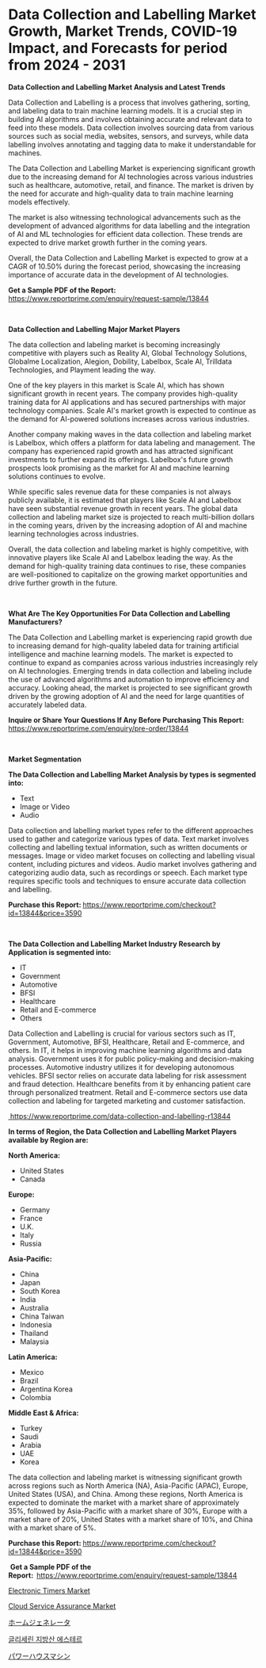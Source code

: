<p><h1>Data Collection and Labelling Market Growth, Market Trends, COVID-19 Impact, and Forecasts for period from 2024 - 2031</h1></p><p><strong>Data Collection and Labelling Market Analysis and Latest Trends</strong></p>
<p><p>Data Collection and Labelling is a process that involves gathering, sorting, and labeling data to train machine learning models. It is a crucial step in building AI algorithms and involves obtaining accurate and relevant data to feed into these models. Data collection involves sourcing data from various sources such as social media, websites, sensors, and surveys, while data labelling involves annotating and tagging data to make it understandable for machines.</p><p>The Data Collection and Labelling Market is experiencing significant growth due to the increasing demand for AI technologies across various industries such as healthcare, automotive, retail, and finance. The market is driven by the need for accurate and high-quality data to train machine learning models effectively.</p><p>The market is also witnessing technological advancements such as the development of advanced algorithms for data labelling and the integration of AI and ML technologies for efficient data collection. These trends are expected to drive market growth further in the coming years.</p><p>Overall, the Data Collection and Labelling Market is expected to grow at a CAGR of 10.50% during the forecast period, showcasing the increasing importance of accurate data in the development of AI technologies.</p></p>
<p><strong>Get a Sample PDF of the Report:&nbsp;</strong> <a href="https://www.reportprime.com/enquiry/request-sample/13844">https://www.reportprime.com/enquiry/request-sample/13844</a></p>
<p>&nbsp;</p>
<p><strong>Data Collection and Labelling Major Market Players</strong></p>
<p><p>The data collection and labeling market is becoming increasingly competitive with players such as Reality AI, Global Technology Solutions, Globalme Localization, Alegion, Dobility, Labelbox, Scale AI, Trilldata Technologies, and Playment leading the way. </p><p>One of the key players in this market is Scale AI, which has shown significant growth in recent years. The company provides high-quality training data for AI applications and has secured partnerships with major technology companies. Scale AI's market growth is expected to continue as the demand for AI-powered solutions increases across various industries.</p><p>Another company making waves in the data collection and labeling market is Labelbox, which offers a platform for data labeling and management. The company has experienced rapid growth and has attracted significant investments to further expand its offerings. Labelbox's future growth prospects look promising as the market for AI and machine learning solutions continues to evolve.</p><p>While specific sales revenue data for these companies is not always publicly available, it is estimated that players like Scale AI and Labelbox have seen substantial revenue growth in recent years. The global data collection and labeling market size is projected to reach multi-billion dollars in the coming years, driven by the increasing adoption of AI and machine learning technologies across industries.</p><p>Overall, the data collection and labeling market is highly competitive, with innovative players like Scale AI and Labelbox leading the way. As the demand for high-quality training data continues to rise, these companies are well-positioned to capitalize on the growing market opportunities and drive further growth in the future.</p></p>
<p>&nbsp;</p>
<p><strong>What Are The Key Opportunities For Data Collection and Labelling Manufacturers?</strong></p>
<p><p>The Data Collection and Labelling market is experiencing rapid growth due to increasing demand for high-quality labeled data for training artificial intelligence and machine learning models. The market is expected to continue to expand as companies across various industries increasingly rely on AI technologies. Emerging trends in data collection and labeling include the use of advanced algorithms and automation to improve efficiency and accuracy. Looking ahead, the market is projected to see significant growth driven by the growing adoption of AI and the need for large quantities of accurately labeled data.</p></p>
<p><strong>Inquire or Share Your Questions If Any Before Purchasing This Report:</strong> <a href="https://www.reportprime.com/enquiry/pre-order/13844">https://www.reportprime.com/enquiry/pre-order/13844</a></p>
<p>&nbsp;</p>
<p><strong>Market Segmentation</strong></p>
<p><strong>The Data Collection and Labelling Market Analysis by types is segmented into:</strong></p>
<p><ul><li>Text</li><li>Image or Video</li><li>Audio</li></ul></p>
<p><p>Data collection and labelling market types refer to the different approaches used to gather and categorize various types of data. Text market involves collecting and labelling textual information, such as written documents or messages. Image or video market focuses on collecting and labelling visual content, including pictures and videos. Audio market involves gathering and categorizing audio data, such as recordings or speech. Each market type requires specific tools and techniques to ensure accurate data collection and labelling.</p></p>
<p><strong>Purchase this Report:&nbsp;</strong><a href="https://www.reportprime.com/checkout?id=13844&price=3590">https://www.reportprime.com/checkout?id=13844&price=3590</a></p>
<p>&nbsp;</p>
<p><strong>The Data Collection and Labelling Market Industry Research by Application is segmented into:</strong></p>
<p><ul><li>IT</li><li>Government</li><li>Automotive</li><li>BFSI</li><li>Healthcare</li><li>Retail and E-commerce</li><li>Others</li></ul></p>
<p><p>Data Collection and Labelling is crucial for various sectors such as IT, Government, Automotive, BFSI, Healthcare, Retail and E-commerce, and others. In IT, it helps in improving machine learning algorithms and data analysis. Government uses it for public policy-making and decision-making processes. Automotive industry utilizes it for developing autonomous vehicles. BFSI sector relies on accurate data labeling for risk assessment and fraud detection. Healthcare benefits from it by enhancing patient care through personalized treatment. Retail and E-commerce sectors use data collection and labeling for targeted marketing and customer satisfaction.</p></p>
<p><a href="https://www.reportprime.com/data-collection-and-labelling-r13844">&nbsp;https://www.reportprime.com/data-collection-and-labelling-r13844</a></p>
<p><strong>In terms of Region, the Data Collection and Labelling Market Players available by Region are:</strong></p>
<p>
    <p> <strong> North America: </strong>
        <ul>
            <li>United States</li>
            <li>Canada</li>
        </ul>
        </p> 
    <p> <strong> Europe: </strong>
        <ul>
            <li>Germany</li>
            <li>France</li>
            <li>U.K.</li>
            <li>Italy</li>
            <li>Russia</li>
        </ul>
        </p> 
    <p> <strong> Asia-Pacific: </strong>
        <ul>
            <li>China</li>
            <li>Japan</li>
            <li>South Korea</li>
            <li>India</li>
            <li>Australia</li>
            <li>China Taiwan</li>
            <li>Indonesia</li>
            <li>Thailand</li>
            <li>Malaysia</li>
        </ul>
        </p> 
    <p> <strong> Latin America: </strong>
        <ul>
            <li>Mexico</li>
            <li>Brazil</li>
            <li>Argentina Korea</li>
            <li>Colombia</li>
        </ul>
        </p> 
    <p> <strong> Middle East & Africa: </strong>
        <ul>
            <li>Turkey</li>
            <li>Saudi</li>
            <li>Arabia</li>
            <li>UAE</li>
            <li>Korea</li>
        </ul>
    </p>
    </p>
<p><p>The data collection and labeling market is witnessing significant growth across regions such as North America (NA), Asia-Pacific (APAC), Europe, United States (USA), and China. Among these regions, North America is expected to dominate the market with a market share of approximately 35%, followed by Asia-Pacific with a market share of 30%, Europe with a market share of 20%, United States with a market share of 10%, and China with a market share of 5%.</p></p>
<p><strong>Purchase this Report: </strong><a href="https://www.reportprime.com/checkout?id=13844&price=3590">https://www.reportprime.com/checkout?id=13844&price=3590</a></p>
<p>&nbsp;<strong>Get a Sample PDF of the Report:&nbsp;&nbsp;</strong><a href="https://www.reportprime.com/enquiry/request-sample/13844">https://www.reportprime.com/enquiry/request-sample/13844</a></p>
<p><strong></strong></p>
<p><p><a href="https://forested-sushi-9b0.notion.site/Electronic-Timers-Market-Analysis-Its-CAGR-Market-Segmentation-and-Global-Industry-Overview-c37cd772f3054259b273983accebf7eb">Electronic Timers Market</a></p><p><a href="https://github.com/Chiragrp22/Market-Research-Report-List-4/blob/main/cloud-service-assurance-market.md">Cloud Service Assurance Market</a></p><p><a href="https://medium.com/@sandrajerde2015/%E5%AE%B6%E5%BA%AD%E7%94%A8%E7%99%BA%E9%9B%BB%E6%A9%9F%E3%81%AE%E5%B8%82%E5%A0%B4%E5%88%86%E6%9E%90-%E3%81%9D%E3%81%AEcagr-%E5%B8%82%E5%A0%B4%E3%82%BB%E3%82%B0%E3%83%A1%E3%83%B3%E3%83%86%E3%83%BC%E3%82%B7%E3%83%A7%E3%83%B3-%E4%B8%96%E7%95%8C%E7%9A%84%E7%94%A3%E6%A5%AD%E6%A6%82%E8%A6%B3-de24c5477ef1">ホームジェネレータ</a></p><p><a href="https://medium.com/@cleocarroll2023/%EA%B8%80%EB%A6%AC%EC%84%B8%EB%A6%B0-%EC%A7%80%EB%B0%A9%EC%82%B0-%EC%97%90%EC%8A%A4%ED%85%8C%EB%A5%B4-%EC%8B%9C%EC%9E%A5-%EA%B7%9C%EB%AA%A8%EB%8A%94-%EA%B8%80%EB%A1%9C%EB%B2%8C-%EC%82%B0%EC%97%85%EC%97%90%EC%84%9C-%EC%B5%9C%EC%A0%81%EC%9D%98-%EB%A7%88%EC%BC%80%ED%8C%85-%EC%B1%84%EB%84%90%EC%9D%84-%EB%B3%B4%EC%97%AC%EC%A4%8D%EB%8B%88%EB%8B%A4-a64f66b27a0e">글리세린 지방산 에스테르</a></p><p><a href="https://medium.com/@sandrajerde2015/%E3%83%91%E3%83%AF%E3%83%BC%E3%83%8F%E3%82%A6%E3%82%B9%E6%A9%9F%E6%A2%B0%E5%B8%82%E5%A0%B4%E8%AA%BF%E6%9F%BB%E3%83%AC%E3%83%9D%E3%83%BC%E3%83%88-%E3%81%9D%E3%81%AE%E6%AD%B4%E5%8F%B2%E3%81%8A%E3%82%88%E3%81%B32024%E5%B9%B4%E3%81%8B%E3%82%892031%E5%B9%B4%E3%81%BE%E3%81%A7%E3%81%AE%E4%BA%88%E6%B8%AC-dad3070188a1">パワーハウスマシン</a></p></p>